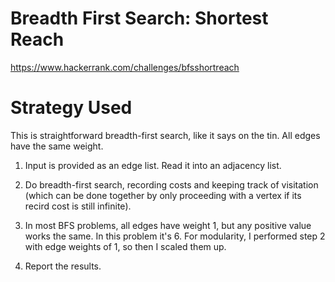 # Breadth First Search: Shortest Reach

https://www.hackerrank.com/challenges/bfsshortreach

# Strategy Used

This is straightforward breadth-first search, like it says on the tin. All edges have the same weight.

1. Input is provided as an edge list. Read it into an adjacency list.

2. Do breadth-first search, recording costs and keeping track of visitation (which can be done together by only proceeding with a vertex if its recird cost is still infinite).

3. In most BFS problems, all edges have weight 1, but any positive value works the same. In this problem it's 6. For modularity, I performed step 2 with edge weights of 1, so then I scaled them up.

4. Report the results.
